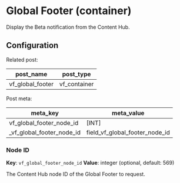 # Global Footer (container)

Display the Beta notification from the Content Hub.

## Configuration

Related post:

| post_name | post_type |
| --------- | --------- |
| vf_global_footer | vf_container |

Post meta:

| meta_key | meta_value |
| -------- | ---------- |
| vf_global_footer_node_id | [INT] |
| \_vf_global_footer_node_id | field_vf_global_footer_node_id |

### Node ID

**Key**: `vf_global_footer_node_id`
**Value**: integer (optional, default: 569)

The Content Hub node ID of the Global Footer to request.
